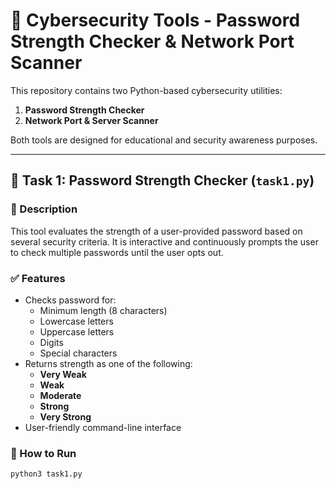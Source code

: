 # 🔐 Cybersecurity Tools - Password Strength Checker & Network Port Scanner

This repository contains two Python-based cybersecurity utilities:

1. **Password Strength Checker**
2. **Network Port & Server Scanner**

Both tools are designed for educational and security awareness purposes.

---

## 📁 Task 1: Password Strength Checker (`task1.py`)

### 🧩 Description
This tool evaluates the strength of a user-provided password based on several security criteria. It is interactive and continuously prompts the user to check multiple passwords until the user opts out.

### ✅ Features
- Checks password for:
  - Minimum length (8 characters)
  - Lowercase letters
  - Uppercase letters
  - Digits
  - Special characters
- Returns strength as one of the following:
  - **Very Weak**
  - **Weak**
  - **Moderate**
  - **Strong**
  - **Very Strong**
- User-friendly command-line interface

### 🚀 How to Run
```bash
python3 task1.py
